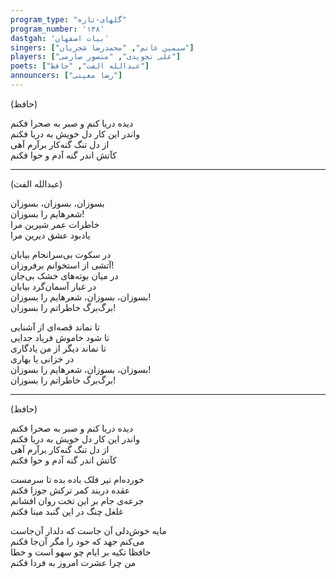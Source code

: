 ```yaml
---
program_type: "گلهای-تازه"
program_number: '۱۳۸'
dastgah: 'بیات اصفهان'
singers: ["سیمین غانم", "محمدرضا شجریان"]
players: ["علی تجویدی", "منصور صارمی"]
poets: ["عبدالله الفت", "حافظ"]
announcers: ["رضا معینی"]
---
```


(حافظ)  

دیده دریا کنم و صبر به صحرا فکنم  
واندر این کار دل خویش به دریا فکنم  
از دل تنگ گنه‌کار برآرم آهی  
کآتش اندر گنه آدم و حوا فکنم  

---

(عبدالله الفت)  

بسوزان، بسوزان، بسوزان  
شعرهایم را بسوزان!  
خاطرات عمر شیرین مرا  
یادبود عشق دیرین مرا  

در سکوت بی‌سرانجام بیابان  
آتشی از استخوانم بر‌فروزان!  
در میان بوته‌های خشک بی‌جان  
در غبار آسمان‌گرد بیابان  
بسوزان، بسوزان، شعرهایم را بسوزان!  
برگ‌برگ خاطراتم را بسوزان!  

تا نماند قصه‌ای از آشنایی  
تا شود خاموش فریاد جدایی  
تا نماند دیگر از من یادگاری  
در خزانی یا بهاری  
بسوزان، بسوزان، شعرهایم را بسوزان!  
برگ‌برگ خاطراتم را بسوزان!  

---

(حافظ)  

دیده دریا کنم و صبر به صحرا فکنم  
واندر این کار دل خویش به دریا فکنم  
از دل تنگ گنه‌کار برآرم آهی  
کآتش اندر گنه آدم و حوا فکنم  

خورده‌ام تیر فلک باده بده تا سرمست  
عقده دربند کمر ترکش جوزا فکنم  
جرعه‌ی جام بر این تخت روان افشانم  
غلغل چنگ در این گنبد مینا فکنم  

مایه خوش‌دلی آن جاست که دلدار آن‌جاست  
می‌کنم جهد که خود را مگر آن‌جا فکنم  
حافظا تکیه بر ایام چو سهو است و خطا  
من چرا عشرت امروز به فردا فکنم  
